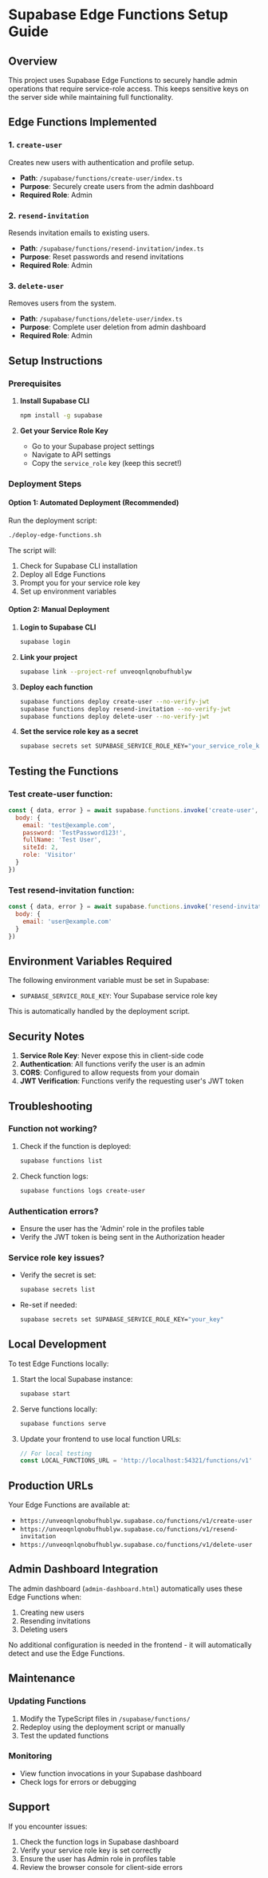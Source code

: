 # Supabase Edge Functions Setup Guide

## Overview

This project uses Supabase Edge Functions to securely handle admin operations that require service-role access. This keeps sensitive keys on the server side while maintaining full functionality.

## Edge Functions Implemented

### 1. `create-user`
Creates new users with authentication and profile setup.
- **Path**: `/supabase/functions/create-user/index.ts`
- **Purpose**: Securely create users from the admin dashboard
- **Required Role**: Admin

### 2. `resend-invitation`
Resends invitation emails to existing users.
- **Path**: `/supabase/functions/resend-invitation/index.ts`
- **Purpose**: Reset passwords and resend invitations
- **Required Role**: Admin

### 3. `delete-user`
Removes users from the system.
- **Path**: `/supabase/functions/delete-user/index.ts`
- **Purpose**: Complete user deletion from admin dashboard
- **Required Role**: Admin

## Setup Instructions

### Prerequisites

1. **Install Supabase CLI**
   ```bash
   npm install -g supabase
   ```

2. **Get your Service Role Key**
   - Go to your Supabase project settings
   - Navigate to API settings
   - Copy the `service_role` key (keep this secret!)

### Deployment Steps

#### Option 1: Automated Deployment (Recommended)

Run the deployment script:
```bash
./deploy-edge-functions.sh
```

The script will:
1. Check for Supabase CLI installation
2. Deploy all Edge Functions
3. Prompt you for your service role key
4. Set up environment variables

#### Option 2: Manual Deployment

1. **Login to Supabase CLI**
   ```bash
   supabase login
   ```

2. **Link your project**
   ```bash
   supabase link --project-ref unveoqnlqnobufhublyw
   ```

3. **Deploy each function**
   ```bash
   supabase functions deploy create-user --no-verify-jwt
   supabase functions deploy resend-invitation --no-verify-jwt
   supabase functions deploy delete-user --no-verify-jwt
   ```

4. **Set the service role key as a secret**
   ```bash
   supabase secrets set SUPABASE_SERVICE_ROLE_KEY="your_service_role_key_here"
   ```

## Testing the Functions

### Test create-user function:
```javascript
const { data, error } = await supabase.functions.invoke('create-user', {
  body: {
    email: 'test@example.com',
    password: 'TestPassword123!',
    fullName: 'Test User',
    siteId: 2,
    role: 'Visitor'
  }
})
```

### Test resend-invitation function:
```javascript
const { data, error } = await supabase.functions.invoke('resend-invitation', {
  body: {
    email: 'user@example.com'
  }
})
```

## Environment Variables Required

The following environment variable must be set in Supabase:
- `SUPABASE_SERVICE_ROLE_KEY`: Your Supabase service role key

This is automatically handled by the deployment script.

## Security Notes

1. **Service Role Key**: Never expose this in client-side code
2. **Authentication**: All functions verify the user is an admin
3. **CORS**: Configured to allow requests from your domain
4. **JWT Verification**: Functions verify the requesting user's JWT token

## Troubleshooting

### Function not working?
1. Check if the function is deployed:
   ```bash
   supabase functions list
   ```

2. Check function logs:
   ```bash
   supabase functions logs create-user
   ```

### Authentication errors?
- Ensure the user has the 'Admin' role in the profiles table
- Verify the JWT token is being sent in the Authorization header

### Service role key issues?
- Verify the secret is set:
   ```bash
   supabase secrets list
   ```
- Re-set if needed:
   ```bash
   supabase secrets set SUPABASE_SERVICE_ROLE_KEY="your_key"
   ```

## Local Development

To test Edge Functions locally:

1. Start the local Supabase instance:
   ```bash
   supabase start
   ```

2. Serve functions locally:
   ```bash
   supabase functions serve
   ```

3. Update your frontend to use local function URLs:
   ```javascript
   // For local testing
   const LOCAL_FUNCTIONS_URL = 'http://localhost:54321/functions/v1'
   ```

## Production URLs

Your Edge Functions are available at:
- `https://unveoqnlqnobufhublyw.supabase.co/functions/v1/create-user`
- `https://unveoqnlqnobufhublyw.supabase.co/functions/v1/resend-invitation`
- `https://unveoqnlqnobufhublyw.supabase.co/functions/v1/delete-user`

## Admin Dashboard Integration

The admin dashboard (`admin-dashboard.html`) automatically uses these Edge Functions when:
1. Creating new users
2. Resending invitations
3. Deleting users

No additional configuration is needed in the frontend - it will automatically detect and use the Edge Functions.

## Maintenance

### Updating Functions
1. Modify the TypeScript files in `/supabase/functions/`
2. Redeploy using the deployment script or manually
3. Test the updated functions

### Monitoring
- View function invocations in your Supabase dashboard
- Check logs for errors or debugging

## Support

If you encounter issues:
1. Check the function logs in Supabase dashboard
2. Verify your service role key is set correctly
3. Ensure the user has Admin role in profiles table
4. Review the browser console for client-side errors